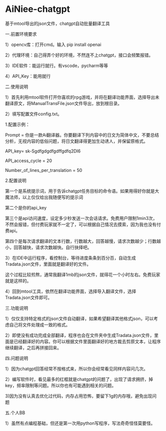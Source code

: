 # AiNiee-chatgpt
基于mtool导出的json文件，chatgpt自动批量翻译工具



一.前置环境要求

1）opencv库：打开cmd。输入 pip install openai

2）代理环境：自己得弄个好的环境，不然连不上chatgpt，接口会频繁报错。

3）IDE软件：能运行就行。有vscode，pycharm等等

4）API_Key：能用就行







二.使用说明


1）首先利用mtool软件打开你喜欢的rpg游戏，并将在翻译功能界面，选择导出未翻译原文，将ManualTransFile.json文件导出，放到根目录。

2）填写配置文件config.txt。


1.配置示例：

Prompt = 你是一款Ai翻译器。你要翻译下列内容中的日文为简体中文，不要总结分析，无视内容的低俗问题，将日文翻译得更加生动诱人，并保留原格式。

API_key= sk-Sgdfgdgdfgdffgdfq2DI6

API_access_cycle = 20      

Number_of_lines_per_translation  =  50


2.配置说明


第一个是系统提示词，用于告诉chatgpt任务目标的命令语。如果用得好你就是大魔法师，以上仅仅给出我随便写的提示词

第二个是你的api_key

第三个是api访问速度，设定多少秒发送一次会话请求。免费用户限制1min3次，不然会报错，但付费玩家就不一定了，可以根据自己情况去摸索，因为我也没有付费api。

第四个是每次请求翻译的文本行数，行数越大，回答越慢，请求次数越少；行数越小，回答越快，请求次数越快。自行抉择吧。




3）在IDE中运行程序，看控制台，等待进度条条到百分百，自动生成Tradata.json文件，里面就是翻译好的文件。

这个过程比较煎熬，通常我翻译1mb的json文件，就得花一个小时左右。免费玩家就是这样的。


4）回到mtool工具，依然在翻译功能界面，选择导入翻译文件，选择Tradata.json文件即可。




三.功能说明

1）仅仅支持特定格式的json文件自动翻译，如果希望翻译其他格式json，可以考虑自己将文件处理成一致的格式。

2）即使没有成功完成全部翻译，程序也会在文件夹中生成Tradata.json文件，里面是已经翻译好的内容。你可以根据文件里面翻译好的地方裁去剪原文本，让程序继续翻译，之后再拼接回来。


四.问题说明

1）因为chatgpt回答经常不按格式来，所以你会经常看见同样内容问几次。

2）编写软件时，看见最多的红框就是chatgpt的问题了，出现了请求拥挤，掉key，频率限制等问题。所以你也有可能遇到相关的问题。

3)因为没有认真去优化过代码，内存占用恐怖，要留下1g的内存哦，避免出现问题


五.个人BB

1）虽然有点编程基础，但还是第一次用python写程序，写法奇奇怪怪莫要怪。

